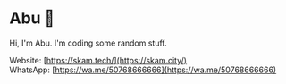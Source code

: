 <p align=center><h1>Abu 🌙</h1><p>  
Hi, I'm Abu. I'm coding some random stuff.  
  
Website: [https://skam.tech/](https://skam.city/)  
WhatsApp: [https://wa.me/50768666666](https://wa.me/50768666666)  
